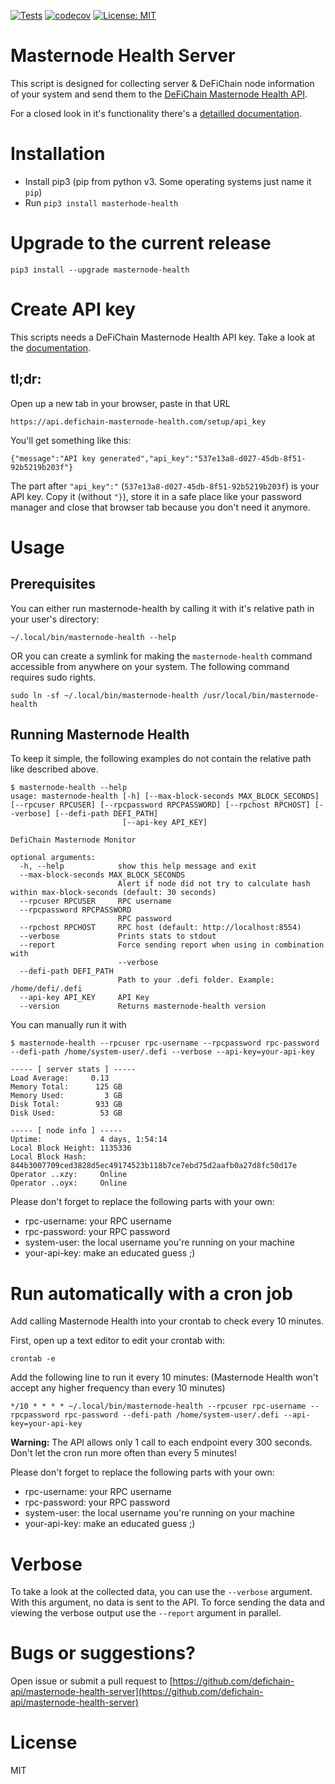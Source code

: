 [![Tests](https://github.com/defichain-api/masternode-health-server/actions/workflows/package.yml/badge.svg?branch=master)](https://github.com/defichain-api/masternode-health-server/actions/workflows/package.yml) [![codecov](https://codecov.io/gh/defichain-api/masternode-health-server/branch/master/graph/badge.svg?token=WWRB5IZN7A)](https://codecov.io/gh/defichain-api/masternode-health-server) [![License: MIT](https://img.shields.io/badge/License-MIT-yellow.svg)](LICENSE.md)




# Masternode Health Server

This script is designed for collecting server & DeFiChain node information of your system and send them to the [DeFiChain Masternode Health API](https://github.com/defichain-api/masternode-health).

For a closed look in it's functionality there's a [detailled documentation](https://docs.defichain-masternode-health.com/).

# Installation

- Install pip3 (pip from python v3. Some operating systems just name it ```pip```)
- Run ```pip3 install masterhode-health```

# Upgrade to the current release

```
pip3 install --upgrade masternode-health
```

# Create API key

This scripts needs a DeFiChain Masternode Health API key. Take a look at the [documentation](https://docs.defichain-masternode-health.com/#get-an-api-key).

## tl;dr:

Open up a new tab in your browser, paste in that URL

```
https://api.defichain-masternode-health.com/setup/api_key
```

You'll get something like this:

```
{"message":"API key generated","api_key":"537e13a8-d027-45db-8f51-92b5219b203f"}
```

The part after ```"api_key":"``` (```537e13a8-d027-45db-8f51-92b5219b203f```) is your API key. Copy it (without ```"}```), store it in a safe place like your password manager and close that browser tab because you don't need it anymore.

# Usage

## Prerequisites
You can either run masternode-health by calling it with it's relative path in your user's directory:

```
~/.local/bin/masternode-health --help
```

OR you can create a symlink for making the ```masternode-health``` command accessible from anywhere on your system. The following command requires sudo rights.

```
sudo ln -sf ~/.local/bin/masternode-health /usr/local/bin/masternode-health
```


## Running Masternode Health

To keep it simple, the following examples do not contain the relative path like described above.

```
$ masternode-health --help
usage: masternode-health [-h] [--max-block-seconds MAX_BLOCK_SECONDS] [--rpcuser RPCUSER] [--rpcpassword RPCPASSWORD] [--rpchost RPCHOST] [--verbose] [--defi-path DEFI_PATH]
                         [--api-key API_KEY]

DefiChain Masternode Monitor

optional arguments:
  -h, --help            show this help message and exit
  --max-block-seconds MAX_BLOCK_SECONDS
                        Alert if node did not try to calculate hash within max-block-seconds (default: 30 seconds)
  --rpcuser RPCUSER     RPC username
  --rpcpassword RPCPASSWORD
                        RPC password
  --rpchost RPCHOST     RPC host (default: http://localhost:8554)
  --verbose             Prints stats to stdout
  --report              Force sending report when using in combination with
                        --verbose
  --defi-path DEFI_PATH
                        Path to your .defi folder. Example: /home/defi/.defi
  --api-key API_KEY     API Key
  --version             Returns masternode-health version
```

You can manually run it with

```
$ masternode-health --rpcuser rpc-username --rpcpassword rpc-password --defi-path /home/system-user/.defi --verbose --api-key=your-api-key

----- [ server stats ] -----
Load Average:     0.13   
Memory Total:      125 GB
Memory Used:         3 GB
Disk Total:        933 GB
Disk Used:          53 GB

----- [ node info ] -----
Uptime:             4 days, 1:54:14                                             
Local Block Height: 1135336                                                     
Local Block Hash:   844b3007709ced3828d5ec49174523b118b7ce7ebd75d2aafb0a27d8fc50d17e
Operator ..xzy:     Online                                                      
Operator ..oyx:     Online
```

Please don't forget to replace the following parts with your own:
- rpc-username: your RPC username
- rpc-password: your RPC password
- system-user: the local username you're running on your machine
- your-api-key: make an educated guess ;)

# Run automatically with a cron job

Add calling Masternode Health into your crontab to check every 10 minutes.

First, open up a text editor to edit your crontab with:

```
crontab -e
```

Add the following line to run it every 10 minutes: (Masternode Health won't accept any higher frequency than every 10 minutes)

```
*/10 * * * * ~/.local/bin/masternode-health --rpcuser rpc-username --rpcpassword rpc-password --defi-path /home/system-user/.defi --api-key=your-api-key
```

**Warning:** The API allows only 1 call to each endpoint every 300 seconds. Don't let the cron run more often than every 5 minutes!

Please don't forget to replace the following parts with your own:
- rpc-username: your RPC username
- rpc-password: your RPC password
- system-user: the local username you're running on your machine
- your-api-key: make an educated guess ;)

# Verbose

To take a look at the collected data, you can use the `--verbose` argument.
With this argument, no data is sent to the API. To force sending the data and viewing the verbose output use the `--report` argument in parallel.

# Bugs or suggestions?
Open issue or submit a pull request to
[https://github.com/defichain-api/masternode-health-server](https://github.com/defichain-api/masternode-health-server)

# License
MIT
